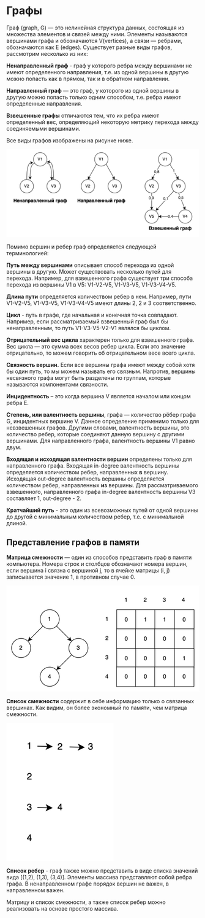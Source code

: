 # Графы

Граф (graph, G) — это нелинейная структура данных, состоящая из множества элементов и связей между ними. Элементы
называются вершинами графа и обозначаются V(vertices), а связи — ребрами, обозначаются как E (edges). Существует разные
виды графов, рассмотрим несколько из них:

**Ненаправленный граф** - граф у которого ребра между вершинами не имеют определенного направления, т.е. из одной
вершины в другую можно попасть как в прямом, так и в обратном направлении.

**Направленный граф** — это граф, у которого из одной вершины в другую можно попасть только одним способом, т.е. ребра
имеют определенные направления.

**Взвешенные графы** отличаются тем, что их ребра имеют определенный вес, определяющий некоторую метрику перехода между
соединяемыми вершинами.

Все виды графов изображены на рисунке ниже.

![Графы](../img/graph.png)

Помимо вершин и ребер граф определяется следующей терминологией:

**Путь между вершинами** описывает способ перехода из одной вершины в другую. Может существовать несколько путей для
перехода. Например, для взвешенного графа существует три способа перехода из вершины V1 в V5: V1-V2-V5, V1-V3-V5,
V1-V3-V4-V5.

**Длина пути** определяется количеством ребер в нем. Например, пути V1-V2-V5, V1-V3-V5, V1-V3-V4-V5 имеют длины 2, 2 и 3
соответственно.

**Цикл** - путь в графе, где начальная и конечная точка совпадают. Например, если рассматриваемый взвешенный граф был бы
ненаправленным, то путь V1-V3-V5-V2-V1 являлся бы циклом.

**Отрицательный вес цикла** характерен только для взвешенного графа. Вес цикла — это сумма всех весов ребер цикла. Если
это значение отрицательно, то можем говорить об отрицательном весе всего цикла.

**Связность вершин.** Если все вершины графа имеют между собой хотя бы один путь, то мы можем называть его связным.
Напротив, вершины несвязного графа могут быть разделены по группам, которые называются компонентами связности.

**Инцидентность** – это когда вершина V является началом или концом ребра E.

**Степень, или валентность вершины**, графа — количество рёбер графа G, инцидентных вершине V. Данное определение
применимо только для невзвешенных графов. Другими словами, валентность вершины, это количество ребер, которые соединяют
данную вершину с другими вершинами. Для направленного графа, валентность вершины V1 равно двум.

**Входящая и исходящая валентности вершин** определены только для направленного графа. Входящая in-degree валентность
вершины определяется количеством ребер, направленных **в** вершину. Исходящая out-degree валентность вершины
определяется количеством ребер, направленных **из** вершины. Для рассматриваемого взвешенного, направленного графа
in-degree валентность вершины V3 составляет 1, out-degree - 2.

**Кратчайший путь** - это один из всевозможных путей от одной вершины до другой с минимальным количеством ребер, т.е. с
минимальной длиной.

## Представление графов в памяти

**Матрица смежности** — один из способов представить граф в памяти компьютера. Номера строк и столбцов обозначают номера
вершин, если вершина i связна с вершиной j, то в ячейке матрицы (i, j) записывается значение 1, в противном случае 0.

![Матрица смежности](../img/graph_16.png)

**Список смежности** содержит в себе информацию только о связанных вершинах. Как видим, он более экономный по памяти,
чем матрица смежности.

![Список смежности](../img/graph_17.png)

**Список ребер** - граф также можно представить в виде списка значений вида [(1,2), (1,3), (3,4)]. Элементы массива
представляют собой ребра графа. В ненаправленном графе порядок вершин не важен, в направленном важен.

Матрицу и список смежности, а также список ребер можно реализовать на основе простого массива. 